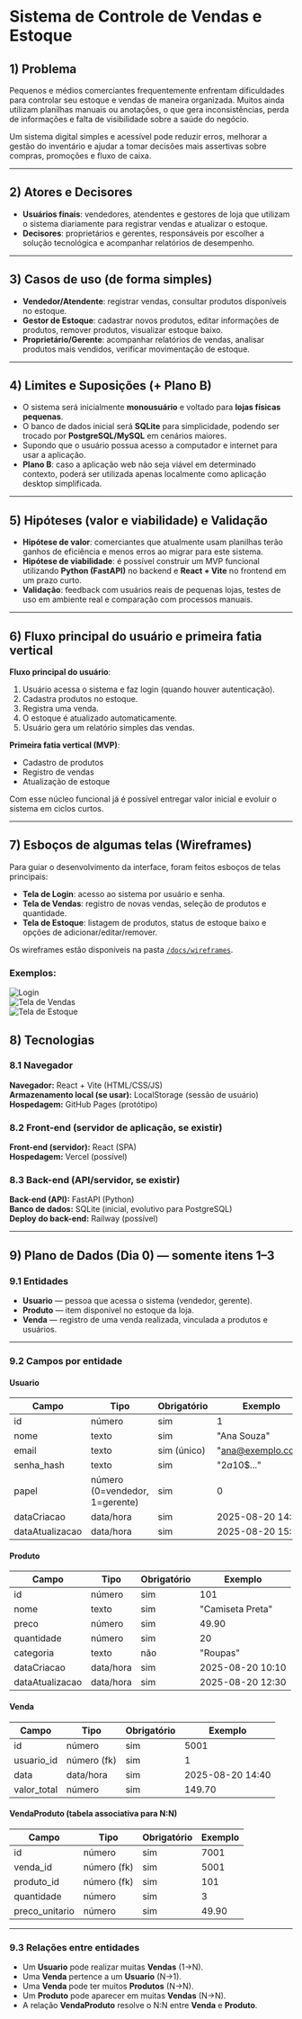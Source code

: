 # Sistema de Controle de Vendas e Estoque

## 1) Problema
Pequenos e médios comerciantes frequentemente enfrentam dificuldades para controlar seu estoque e vendas de maneira organizada. Muitos ainda utilizam planilhas manuais ou anotações, o que gera inconsistências, perda de informações e falta de visibilidade sobre a saúde do negócio.  

Um sistema digital simples e acessível pode reduzir erros, melhorar a gestão do inventário e ajudar a tomar decisões mais assertivas sobre compras, promoções e fluxo de caixa.

---

## 2) Atores e Decisores
- **Usuários finais**: vendedores, atendentes e gestores de loja que utilizam o sistema diariamente para registrar vendas e atualizar o estoque.  
- **Decisores**: proprietários e gerentes, responsáveis por escolher a solução tecnológica e acompanhar relatórios de desempenho.

---

## 3) Casos de uso (de forma simples)
<!-- Formato "Ator: ações que pode fazer". -->

- **Vendedor/Atendente**: registrar vendas, consultar produtos disponíveis no estoque.  
- **Gestor de Estoque**: cadastrar novos produtos, editar informações de produtos, remover produtos, visualizar estoque baixo.  
- **Proprietário/Gerente**: acompanhar relatórios de vendas, analisar produtos mais vendidos, verificar movimentação de estoque.

---

## 4) Limites e Suposições (+ Plano B)
- O sistema será inicialmente **monousuário** e voltado para **lojas físicas pequenas**.  
- O banco de dados inicial será **SQLite** para simplicidade, podendo ser trocado por **PostgreSQL/MySQL** em cenários maiores.  
- Supondo que o usuário possua acesso a computador e internet para usar a aplicação.  
- **Plano B**: caso a aplicação web não seja viável em determinado contexto, poderá ser utilizada apenas localmente como aplicação desktop simplificada.

---

## 5) Hipóteses (valor e viabilidade) e Validação
- **Hipótese de valor**: comerciantes que atualmente usam planilhas terão ganhos de eficiência e menos erros ao migrar para este sistema.  
- **Hipótese de viabilidade**: é possível construir um MVP funcional utilizando **Python (FastAPI)** no backend e **React + Vite** no frontend em um prazo curto.  
- **Validação**: feedback com usuários reais de pequenas lojas, testes de uso em ambiente real e comparação com processos manuais.

---

## 6) Fluxo principal do usuário e primeira fatia vertical
**Fluxo principal do usuário**:  
1. Usuário acessa o sistema e faz login (quando houver autenticação).  
2. Cadastra produtos no estoque.  
3. Registra uma venda.  
4. O estoque é atualizado automaticamente.  
5. Usuário gera um relatório simples das vendas.  

**Primeira fatia vertical (MVP)**:  
- Cadastro de produtos  
- Registro de vendas  
- Atualização de estoque  

Com esse núcleo funcional já é possível entregar valor inicial e evoluir o sistema em ciclos curtos.

---

## 7) Esboços de algumas telas (Wireframes)
Para guiar o desenvolvimento da interface, foram feitos esboços de telas principais:  

- **Tela de Login**: acesso ao sistema por usuário e senha.  
- **Tela de Vendas**: registro de novas vendas, seleção de produtos e quantidade.  
- **Tela de Estoque**: listagem de produtos, status de estoque baixo e opções de adicionar/editar/remover.  

Os wireframes estão disponíveis na pasta [`/docs/wireframes`](./docs/wireframes).  

### Exemplos:
![Login](./docs/wireframes/tela_login.png)  
![Tela de Vendas](./docs/wireframes/tela_venda.png)  
![Tela de Estoque](./docs/wireframes/tela_estoque.png)
## 8) Tecnologias
<!-- Liste apenas o que você REALMENTE pretende usar agora. -->

### 8.1 Navegador
**Navegador:** React + Vite (HTML/CSS/JS)  
**Armazenamento local (se usar):** LocalStorage (sessão de usuário)  
**Hospedagem:** GitHub Pages (protótipo)  

### 8.2 Front-end (servidor de aplicação, se existir)
**Front-end (servidor):** React (SPA)  
**Hospedagem:** Vercel (possível)  

### 8.3 Back-end (API/servidor, se existir)
**Back-end (API):** FastAPI (Python)  
**Banco de dados:** SQLite (inicial, evolutivo para PostgreSQL)  
**Deploy do back-end:** Railway (possível)  

---

## 9) Plano de Dados (Dia 0) — somente itens 1–3
<!-- Defina só o essencial para criar o banco depois. -->

### 9.1 Entidades
- **Usuario** — pessoa que acessa o sistema (vendedor, gerente).  
- **Produto** — item disponível no estoque da loja.  
- **Venda** — registro de uma venda realizada, vinculada a produtos e usuários.  

---

### 9.2 Campos por entidade

#### Usuario
| Campo            | Tipo       | Obrigatório | Exemplo             |
|------------------|------------|-------------|---------------------|
| id               | número     | sim         | 1                   |
| nome             | texto      | sim         | "Ana Souza"         |
| email            | texto      | sim (único) | "ana@exemplo.com"   |
| senha_hash       | texto      | sim         | "$2a$10$..."        |
| papel            | número (0=vendedor, 1=gerente) | sim | 0 |
| dataCriacao      | data/hora  | sim         | 2025-08-20 14:30    |
| dataAtualizacao  | data/hora  | sim         | 2025-08-20 15:10    |

#### Produto
| Campo            | Tipo       | Obrigatório | Exemplo             |
|------------------|------------|-------------|---------------------|
| id               | número     | sim         | 101                 |
| nome             | texto      | sim         | "Camiseta Preta"    |
| preco            | número     | sim         | 49.90               |
| quantidade       | número     | sim         | 20                  |
| categoria        | texto      | não         | "Roupas"            |
| dataCriacao      | data/hora  | sim         | 2025-08-20 10:10    |
| dataAtualizacao  | data/hora  | sim         | 2025-08-20 12:30    |

#### Venda
| Campo            | Tipo       | Obrigatório | Exemplo             |
|------------------|------------|-------------|---------------------|
| id               | número     | sim         | 5001                |
| usuario_id       | número (fk)| sim         | 1                   |
| data             | data/hora  | sim         | 2025-08-20 14:40    |
| valor_total      | número     | sim         | 149.70              |

#### VendaProduto (tabela associativa para N:N)
| Campo            | Tipo       | Obrigatório | Exemplo             |
|------------------|------------|-------------|---------------------|
| id               | número     | sim         | 7001                |
| venda_id         | número (fk)| sim         | 5001                |
| produto_id       | número (fk)| sim         | 101                 |
| quantidade       | número     | sim         | 3                   |
| preco_unitario   | número     | sim         | 49.90               |

---

### 9.3 Relações entre entidades
- Um **Usuario** pode realizar muitas **Vendas** (1→N).  
- Uma **Venda** pertence a um **Usuario** (N→1).  
- Uma **Venda** pode ter muitos **Produtos** (N→N).  
- Um **Produto** pode aparecer em muitas **Vendas** (N→N).  
- A relação **VendaProduto** resolve o N:N entre **Venda** e **Produto**.  
